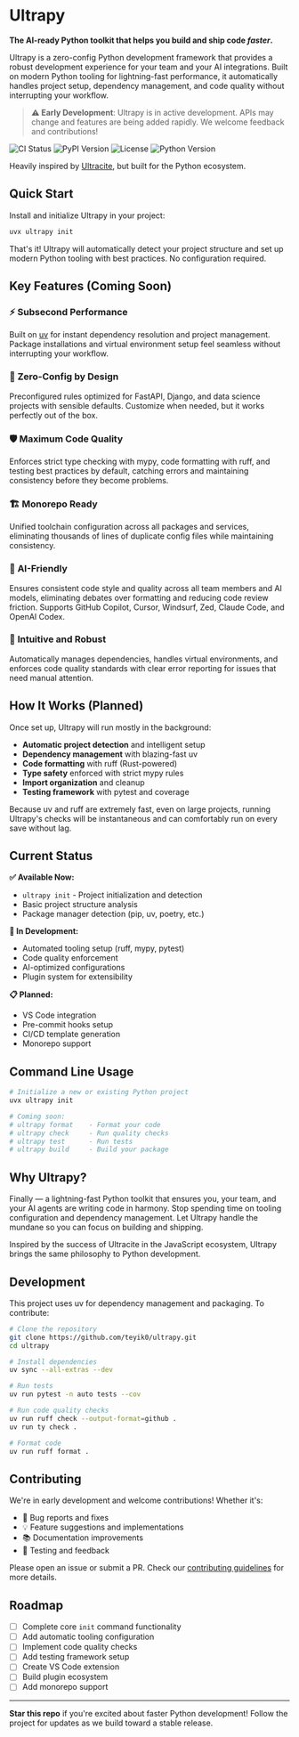 # Ultrapy

**The AI-ready Python toolkit that helps you build and ship code _faster_.**

Ultrapy is a zero-config Python development framework that provides a robust development experience for your team and your AI integrations. Built on modern Python tooling for lightning-fast performance, it automatically handles project setup, dependency management, and code quality without interrupting your workflow.

> **⚠️ Early Development**: Ultrapy is in active development. APIs may change and features are being added rapidly. We welcome feedback and contributions!

<div>
  <img src="https://img.shields.io/github/actions/workflow/status/teyik0/ultrapy/cd.yaml" alt="CI Status" />
  <img src="https://img.shields.io/pypi/v/ultrapy" alt="PyPI Version" />
  <img src="https://img.shields.io/github/license/teyik0/ultrapy" alt="License" />
  <img src="https://img.shields.io/badge/python-3.14%2B-blue" alt="Python Version" />
</div>

Heavily inspired by [Ultracite](https://github.com/haydenbleasel/ultracite), but built for the Python ecosystem.

## Quick Start

Install and initialize Ultrapy in your project:

```sh
uvx ultrapy init
```

That's it! Ultrapy will automatically detect your project structure and set up modern Python tooling with best practices. No configuration required.

## Key Features (Coming Soon)

### ⚡ **Subsecond Performance**
Built on [uv](https://github.com/astral-sh/uv) for instant dependency resolution and project management. Package installations and virtual environment setup feel seamless without interrupting your workflow.

### 🎯 **Zero-Config by Design**
Preconfigured rules optimized for FastAPI, Django, and data science projects with sensible defaults. Customize when needed, but it works perfectly out of the box.

### 🛡️ **Maximum Code Quality**
Enforces strict type checking with mypy, code formatting with ruff, and testing best practices by default, catching errors and maintaining consistency before they become problems.

### 🏗️ **Monorepo Ready**
Unified toolchain configuration across all packages and services, eliminating thousands of lines of duplicate config files while maintaining consistency.

### 🤖 **AI-Friendly**
Ensures consistent code style and quality across all team members and AI models, eliminating debates over formatting and reducing code review friction. Supports GitHub Copilot, Cursor, Windsurf, Zed, Claude Code, and OpenAI Codex.

### 🔧 **Intuitive and Robust**
Automatically manages dependencies, handles virtual environments, and enforces code quality standards with clear error reporting for issues that need manual attention.

## How It Works (Planned)

Once set up, Ultrapy will run mostly in the background:

- **Automatic project detection** and intelligent setup
- **Dependency management** with blazing-fast uv
- **Code formatting** with ruff (Rust-powered)
- **Type safety** enforced with strict mypy rules
- **Import organization** and cleanup
- **Testing framework** with pytest and coverage

Because uv and ruff are extremely fast, even on large projects, running Ultrapy's checks will be instantaneous and can comfortably run on every save without lag.

## Current Status

**✅ Available Now:**
- `ultrapy init` - Project initialization and detection
- Basic project structure analysis
- Package manager detection (pip, uv, poetry, etc.)

**🚧 In Development:**
- Automated tooling setup (ruff, mypy, pytest)
- Code quality enforcement
- AI-optimized configurations
- Plugin system for extensibility

**📋 Planned:**
- VS Code integration
- Pre-commit hooks setup
- CI/CD template generation
- Monorepo support

## Command Line Usage

```sh
# Initialize a new or existing Python project
uvx ultrapy init

# Coming soon:
# ultrapy format    - Format your code
# ultrapy check     - Run quality checks
# ultrapy test      - Run tests
# ultrapy build     - Build your package
```

## Why Ultrapy?

Finally — a lightning-fast Python toolkit that ensures you, your team, and your AI agents are writing code in harmony. Stop spending time on tooling configuration and dependency management. Let Ultrapy handle the mundane so you can focus on building and shipping.

Inspired by the success of Ultracite in the JavaScript ecosystem, Ultrapy brings the same philosophy to Python development.

## Development

This project uses uv for dependency management and packaging. To contribute:

```bash
# Clone the repository
git clone https://github.com/teyik0/ultrapy.git
cd ultrapy

# Install dependencies
uv sync --all-extras --dev

# Run tests
uv run pytest -n auto tests --cov

# Run code quality checks
uv run ruff check --output-format=github .
uv run ty check .

# Format code
uv run ruff format .
```

## Contributing

We're in early development and welcome contributions! Whether it's:
- 🐛 Bug reports and fixes
- 💡 Feature suggestions and implementations
- 📚 Documentation improvements
- 🧪 Testing and feedback

Please open an issue or submit a PR. Check our [contributing guidelines](CONTRIBUTING.md) for more details.

## Roadmap

- [ ] Complete core `init` command functionality
- [ ] Add automatic tooling configuration
- [ ] Implement code quality checks
- [ ] Add testing framework setup
- [ ] Create VS Code extension
- [ ] Build plugin ecosystem
- [ ] Add monorepo support

---

**Star this repo** if you're excited about faster Python development! Follow the project for updates as we build toward a stable release.
